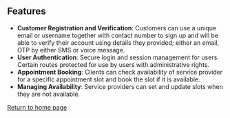 ## Features

- **Customer Registration and Verification**: Customers can use a unique email or username together with contact number to sign up and will be able to verify their account using details they provided; either an email, OTP by either SMS or voice message. 
- **User Authentication**: Secure login and session management for users. Certain routes protected for use by users with administrative rights.
- **Appointment Booking**: Clients can check availability of service provider for a specific appointment slot and book the slot if it is available.
- **Managing Availability**: Service providers can set and update slots when they are not available.

[Return to home page](./README.md)